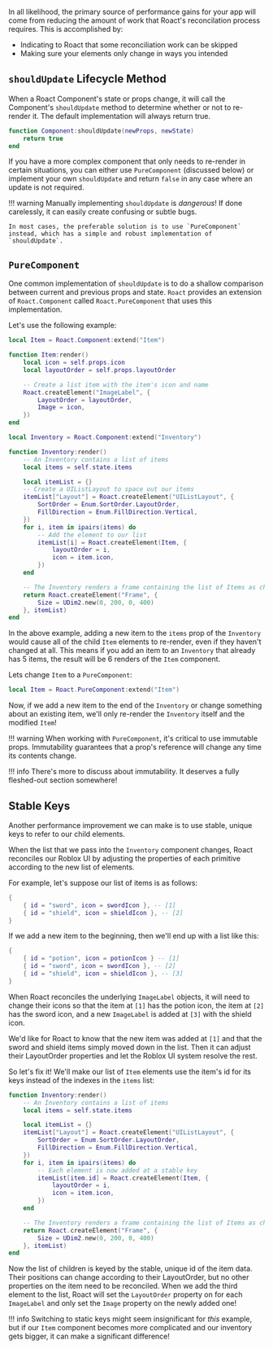 In all likelihood, the primary source of performance gains for your app will come from reducing the amount of work that Roact's reconcilation process requires. This is accomplished by:

* Indicating to Roact that some reconciliation work can be skipped
* Making sure your elements only change in ways you intended

## `shouldUpdate` Lifecycle Method
When a Roact Component's state or props change, it will call the Component's `shouldUpdate` method to determine whether or not to re-render it. The default implementation will always return true.
```lua
function Component:shouldUpdate(newProps, newState)
	return true
end
```

If you have a more complex component that only needs to re-render in certain situations, you can either use `PureComponent` (discussed below) or implement your own `shouldUpdate` and return `false` in any case where an update is not required.

!!! warning
	Manually implementing `shouldUpdate` is *dangerous*! If done carelessly, it can easily create confusing or subtle bugs.

	In most cases, the preferable solution is to use `PureComponent` instead, which has a simple and robust implementation of `shouldUpdate`.

## `PureComponent`
One common implementation of `shouldUpdate` is to do a shallow comparison between current and previous props and state. `Roact` provides an extension of `Roact.Component` called `Roact.PureComponent` that uses this implementation.

Let's use the following example:
```lua
local Item = Roact.Component:extend("Item")

function Item:render()
	local icon = self.props.icon
	local layoutOrder = self.props.layoutOrder

	-- Create a list item with the item's icon and name
	Roact.createElement("ImageLabel", {
		LayoutOrder = layoutOrder,
		Image = icon,
	})
end

local Inventory = Roact.Component:extend("Inventory")

function Inventory:render()
	-- An Inventory contains a list of items
	local items = self.state.items

	local itemList = {}
	-- Create a UIListLayout to space out our items
	itemList["Layout"] = Roact.createElement("UIListLayout", {
		SortOrder = Enum.SortOrder.LayoutOrder,
		FillDirection = Enum.FillDirection.Vertical,
	})
	for i, item in ipairs(items) do
		-- Add the element to our list
		itemList[i] = Roact.createElement(Item, {
			layoutOrder = i,
			icon = item.icon,
		})
	end

	-- The Inventory renders a frame containing the list of Items as children
	return Roact.createElement("Frame", {
		Size = UDim2.new(0, 200, 0, 400)
	}, itemList)
end

```

In the above example, adding a new item to the `items` prop of the `Inventory` would cause all of the child `Item` elements to re-render, even if they haven't changed at all. This means if you add an item to an `Inventory` that already has 5 items, the result will be 6 renders of the `Item` component.

Lets change `Item` to a `PureComponent`:
```lua
local Item = Roact.PureComponent:extend("Item")
```
Now, if we add a new item to the end of the `Inventory` or change something about an existing item, we'll only re-render the `Inventory` itself and the modified `Item`!

!!! warning
	When working with `PureComponent`, it's critical to use immutable props. Immutability guarantees that a prop's reference will change any time its contents change.

!!! info
	There's more to discuss about immutability. It deserves a fully fleshed-out section somewhere!

## Stable Keys

Another performance improvement we can make is to use stable, unique keys to refer to our child elements.

When the list that we pass into the `Inventory` component changes, Roact reconciles our Roblox UI by adjusting the properties of each primitive according to the new list of elements.

For example, let's suppose our list of items is as follows:
```lua
{
	{ id = "sword", icon = swordIcon }, -- [1]
	{ id = "shield", icon = shieldIcon }, -- [2]
}
```

If we add a new item to the beginning, then we'll end up with a list like this:
```lua
{
	{ id = "potion", icon = potionIcon } -- [1]
	{ id = "sword", icon = swordIcon }, -- [2]
	{ id = "shield", icon = shieldIcon }, -- [3]
}
```

When Roact reconciles the underlying `ImageLabel` objects, it will need to change their icons so that the item at `[1]` has the potion icon, the item at `[2]` has the sword icon, and a new `ImageLabel` is added at `[3]` with the shield icon.

We'd like for Roact to know that the new item was added at `[1]` and that the sword and shield items simply moved down in the list. Then it can adjust their LayoutOrder properties and let the Roblox UI system resolve the rest.

So let's fix it! We'll make our list of `Item` elements use the item's id for its keys instead of the indexes in the `items` list:

```lua hl_lines="11 12"
function Inventory:render()
	-- An Inventory contains a list of items
	local items = self.state.items

	local itemList = {}
	itemList["Layout"] = Roact.createElement("UIListLayout", {
		SortOrder = Enum.SortOrder.LayoutOrder,
		FillDirection = Enum.FillDirection.Vertical,
	})
	for i, item in ipairs(items) do
		-- Each element is now added at a stable key
		itemList[item.id] = Roact.createElement(Item, {
			layoutOrder = i,
			icon = item.icon,
		})
	end

	-- The Inventory renders a frame containing the list of Items as children
	return Roact.createElement("Frame", {
		Size = UDim2.new(0, 200, 0, 400)
	}, itemList)
end
```

Now the list of children is keyed by the stable, unique id of the item data. Their positions can change according to their LayoutOrder, but no other properties on the item need to be reconciled. When we add the third element to the list, Roact will set the `LayoutOrder` property on for each `ImageLabel` and only set the `Image` property on the newly added one!

!!! info
	Switching to static keys might seem insignificant for *this* example, but if our `Item` component becomes more complicated and our inventory gets bigger, it can make a significant difference!
